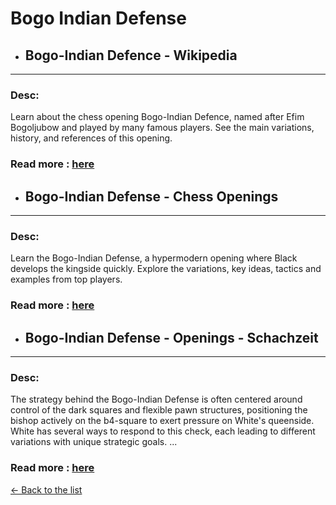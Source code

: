 # Bogo Indian Defense
- ## **Bogo-Indian Defence - Wikipedia** 

---
### Desc: 
 Learn about the chess opening Bogo-Indian Defence, named after Efim Bogoljubow and played by many famous players. See the main variations, history, and references of this opening. 
### Read more : [here](https://en.wikipedia.org/wiki/Bogo-Indian_Defence) 
- ## **Bogo-Indian Defense - Chess Openings** 

---
### Desc: 
 Learn the Bogo-Indian Defense, a hypermodern opening where Black develops the kingside quickly. Explore the variations, key ideas, tactics and examples from top players. 
### Read more : [here](https://www.chess.com/openings/Bogo-Indian-Defense) 
- ## **Bogo-Indian Defense - Openings - Schachzeit** 

---
### Desc: 
 The strategy behind the Bogo-Indian Defense is often centered around control of the dark squares and flexible pawn structures, positioning the bishop actively on the b4-square to exert pressure on White's queenside. White has several ways to respond to this check, each leading to different variations with unique strategic goals. ... 
### Read more : [here](https://www.schachzeit.com/en/openings/bogo-indian-defense) 


[← Back to the list](chess-openings.md)